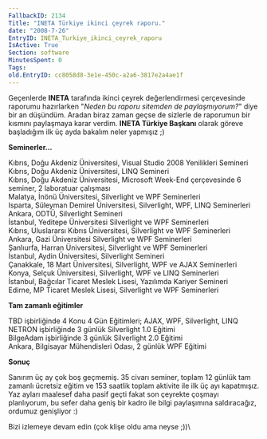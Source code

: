 ```yaml
---
FallbackID: 2134
Title: "INETA Türkiye ikinci çeyrek raporu."
date: "2008-7-26"
EntryID: INETA_Turkiye_ikinci_ceyrek_raporu
IsActive: True
Section: software
MinutesSpent: 0
Tags: 
old.EntryID: cc8058d8-3e1e-450c-a2a6-3817e2a4ae1f
---
```

Geçenlerde **INETA** tarafında ikinci çeyrek değerlendirmesi
çerçevesinde raporumu hazırlarken "*Neden bu raporu sitemden de
paylaşmıyorum?*" diye bir an düşündüm. Aradan biraz zaman geçse de
sizlerle de raporumun bir kısmını paylaşmaya karar verdim. **INETA
Türkiye Başkanı** olarak göreve başladığım ilk üç ayda bakalım neler
yapmışız ;)

**Seminerler...**

Kıbrıs, Doğu Akdeniz Üniversitesi, Visual Studio 2008 Yenilikleri
Semineri\
 Kıbrıs, Doğu Akdeniz Üniversitesi, LINQ Semineri\
Kıbrıs, Doğu Akdeniz Üniversitesi, Microsoft Week-End çerçevesinde 6
seminer, 2 laboratuar çalışması\
Malatya, İnönü Üniversitesi, Silverlight ve WPF Seminerleri\
Isparta, Süleyman Demirel Üniversitesi, Silverlight, WPF, LINQ
Seminerleri\
Ankara, ODTÜ, Silverlight Semineri\
İstanbul, Yeditepe Üniversitesi Silverlight ve WPF Seminerleri\
Kıbrıs, Uluslararsı Kıbrıs Üniversitesi, Silverlight ve WPF Seminerleri\
Ankara, Gazi Üniversitesi Silverlight ve WPF Seminerleri\
Şanlıurfa, Harran Üniversitesi, Silverlight ve WPF Seminerleri\
 İstanbul, Aydin Üniversitesi, Silverlight Semineri\
Çanakkale, 18 Mart Üniversitesi, Silverlight, WPF ve AJAX Seminerleri\
Konya, Selçuk Üniversitesi, Silverlight, WPF ve LINQ Seminerleri\
İstanbul, Bağcılar Ticaret Meslek Lisesi, Yazılımda Kariyer Semineri\
Edirne, MP Ticaret Meslek Lisesi, Silverlight ve WPF Seminerleri

**Tam zamanlı eğitimler**

TBD işbirliğinde 4 Konu 4 Gün Eğitimleri; AJAX, WPF, Silverlight, LINQ\
 NETRON işbirliğinde 3 günlük Silverlight 1.0 Eğitimi\
BilgeAdam işbirliğinde 3 günlük Silverlight 2.0 Eğitimi\
Ankara, Bilgisayar Mühendisleri Odası, 2 günlük WPF Eğitimi

**Sonuç**

Sanırım üç ay çok boş geçmemiş. 35 civarı seminer, toplam 12 günlük tam
zamanlı ücretsiz eğitim ve 153 saatlik toplam aktivite ile ilk üç ayı
kapatmışız. Yaz ayları maalesef daha pasif geçti fakat son çeyrekte
çoşmayı planlıyorum, bu sefer daha geniş bir kadro ile bilgi paylaşımına
saldıracağız, ordumuz genişliyor :)

Bizi izlemeye devam edin (çok klişe oldu ama neyse ;))\


